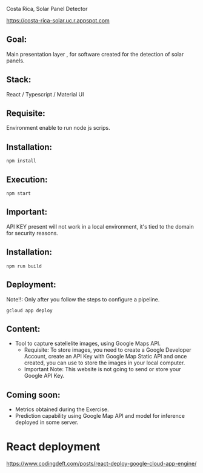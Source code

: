 
Costa Rica, Solar Panel Detector

https://costa-rica-solar.uc.r.appspot.com

## Goal:

Main presentation layer , for software created for the detection of solar panels.


## Stack:

React / Typescript / Material UI

## Requisite: 

Environment enable to run node js scrips. 

## Installation:

`npm install`

## Execution:

`npm start`
## Important:

API KEY present will not work in a local environment, it's tied to the domain for security reasons. 

## Installation:

`npm run build`

## Deployment:

Note!!: Only after you follow the steps to configure a pipeline.

`gcloud app deploy`
## Content:

- Tool to capture satellelite images, using Google Maps API. 
  - Requisite: To store images, you need to create a Google Developer Account, create an API Key with Google Map Static API and once created, you can use to store the images in your local computer. 
  - Important Note: This website is not going to send or store your Google API Key. 

## Coming soon:
- Metrics obtained during the Exercise.
- Prediction capability using Google Map API and model for inference deployed in some server. 

# React deployment
https://www.codingdeft.com/posts/react-deploy-google-cloud-app-engine/

